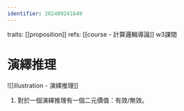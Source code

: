 ```yaml
---
identifier: 202409241649
---
```

traits: [[proposition]]
refs: [[course - 計算邏輯導論]] w3課間
# 演繹推理
![[illustration - 演繹推理]]

1. 對於一個演繹推理有一個二元價值：有效/無效。